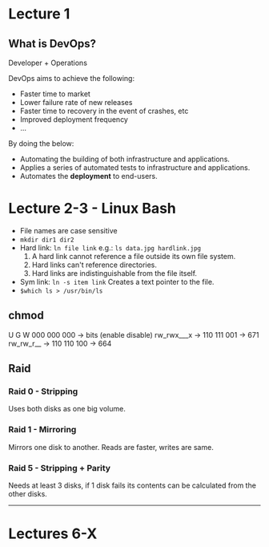 # Lecture 1
## What is DevOps?
Developer + Operations

DevOps aims to achieve the following:
- Faster time to market
- Lower failure rate of new releases
- Faster time to recovery in the event of crashes, etc
- Improved deployment frequency 
- ...

By doing the below:
- Automating the building of both infrastructure and applications. 
- Applies a series of automated tests to infrastructure and applications.
- Automates the **deployment** to end-users. 
# Lecture 2-3 - Linux Bash
- File names are case sensitive
- `mkdir dir1 dir2`
- Hard link: `ln file link` e.g.: `ls data.jpg hardlink.jpg`
	1. A hard link cannot reference a file outside its own file system.
	2. Hard links can't reference directories.
	3. Hard links are indistinguishable from the file itself.
- Sym link: `ln -s item link`
	Creates a text pointer to the file.
- `$which ls > /usr/bin/ls` 

## chmod
 U     G    W 
000 000 000 -> bits (enable disable)
rw_rwx___x -> 110 111 001 -> 671
rw_rw_r__   -> 110 110 100 -> 664

## Raid

### Raid 0 - Stripping
Uses both disks as one big volume.

### Raid 1 - Mirroring
Mirrors one disk to another. Reads are faster, writes are same.

### Raid 5 - Stripping + Parity
Needs at least 3 disks, if 1 disk fails its contents can be calculated from the other disks. 

---
# Lectures 6-X